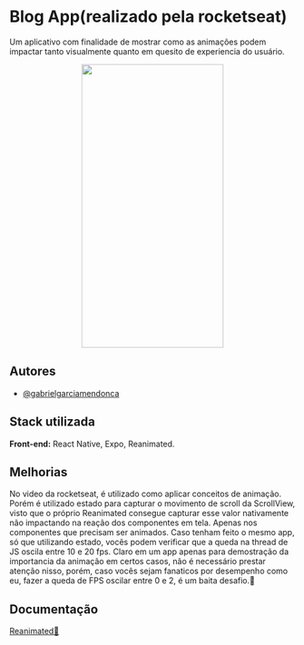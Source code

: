 
# Blog App(realizado pela rocketseat)

Um aplicativo com finalidade de mostrar como as animações podem impactar tanto visualmente quanto em quesito de experiencia do usuário.

<div align="center">
   <img src="https://github.com/gabrielgarciamendonca/blogapp/blob/master/blogapp.gif" width="250" height="500" />
</div>

## Autores

- [@gabrielgarciamendonca](https://www.github.com/gabrielgarciamendonca)


## Stack utilizada

**Front-end:** React Native, Expo, Reanimated.


## Melhorias

No video da rocketseat, é utilizado como aplicar conceitos de animação. Porém é utilizado estado para capturar o movimento de scroll da ScrollView, visto que o próprio Reanimated consegue capturar esse valor nativamente não impactando na reação dos componentes em tela. Apenas nos componentes que precisam ser animados. Caso tenham feito o mesmo app, só que utilizando estado, vocês podem verificar que a queda na thread de JS oscila entre 10 e 20 fps. Claro em um app apenas para demostração da importancia da animação em certos casos, não é necessário prestar atenção nisso, porém, caso vocês sejam fanaticos por desempenho como eu, fazer a queda de FPS oscilar entre 0 e 2, é um baita desafio.🕺


## Documentação

[Reanimated🐴](https://docs.swmansion.com/react-native-reanimated/docs/next/fundamentals/shared-values)

